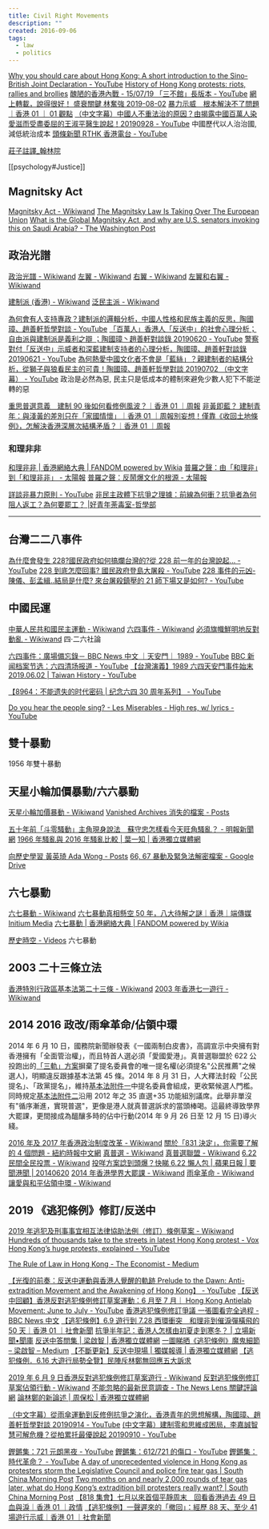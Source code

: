 ```yaml
---
title: Civil Right Movements
description: ""
created: 2016-09-06
tags:
  - law
  - politics
---
```


[Why you should care about Hong Kong: A short introduction to the Sino-British Joint Declaration - YouTube](https://www.youtube.com/watch?v=MOpoMURo8pM&feature=youtu.be)
[History of Hong Kong protests: riots, rallies and brollies](https://multimedia.scmp.com/infographics/news/hong-kong/article/3016815/hong-kong-protest-city/index.html)
[醜陋的香港內戰 - 15/07/19 「三不館」長版本 - YouTube](https://www.youtube.com/watch?v=K1uh71SAK1c)
[網上轉載，說得很好！ 盛衰關鍵 林奮強 2019-08-02](https://www.facebook.com/story.php?story_fbid=10156815002046443&id=721936442)
[暴力示威　根本解決不了問題｜香港 01 ｜ 01 觀點](https://www.hk01.com/01%E8%A7%80%E9%BB%9E/360387/)
[（中文字幕）中國人不重法治的原因？由揭露中國百萬人染愛滋而受盡委屈的王淑平醫生說起！20190928 - YouTube](https://www.youtube.com/watch?v=qSVg7uYqf0M) 中國歷代以人治治國, 減低統治成本
[頭條新聞 RTHK 香港電台 - YouTube](https://www.youtube.com/user/RTHK/search?query=%E9%A0%AD%E6%A2%9D%E6%96%B0%E8%81%9E)

[莊子註譯\_翰林院](http://inspier.com/detial.php?id=2970&catid=1&catname=%E5%93%B2%E5%AD%B8)

[[psychology#Justice]]

## Magnitsky Act

[Magnitsky Act - Wikiwand](https://www.wikiwand.com/en/Magnitsky_Act)
[The Magnitsky Law Is Taking Over The European Union](https://www.forbes.com/sites/ewelinaochab/2018/12/10/the-magnitsky-law-is-taking-over-the-european-union/#319ff7f31eca)
[What is the Global Magnitsky Act, and why are U.S. senators invoking this on Saudi Arabia? - The Washington Post](https://beta.washingtonpost.com/news/monkey-cage/wp/2018/10/12/what-is-the-global-magnitsky-act-and-why-are-u-s-senators-invoking-this-on-saudi-arabia/?outputType=amp)

## 政治光譜

[政治光譜 - Wikiwand](https://www.wikiwand.com/zh-hant/%E6%94%BF%E6%B2%BB%E5%85%89%E8%AD%9C)
[左翼 - Wikiwand](https://www.wikiwand.com/zh-hant/%E5%B7%A6%E6%B4%BE)
[右翼 - Wikiwand](https://www.wikiwand.com/zh-hant/%E5%8F%B3%E6%B4%BE)
[左翼和右翼 - Wikiwand](https://www.wikiwand.com/zh-hant/%E5%B7%A6%E6%B4%BE%E5%92%8C%E5%8F%B3%E6%B4%BE)

[建制派 (香港) - Wikiwand](<https://www.wikiwand.com/zh-hant/%E5%BB%BA%E5%88%B6%E6%B4%BE_(%E9%A6%99%E6%B8%AF)>)
[泛民主派 - Wikiwand](https://www.wikiwand.com/zh-hant/%E6%B3%9B%E6%B0%91%E4%B8%BB%E6%B4%BE)

[為何會有人支持專政？建制派的邏輯分析，中國人性格和民族主義的反思，陶國璋、趙善軒哲學對談 - YouTube](https://www.youtube.com/watch?v=TRy_d4iHgyU)
[「百萬人」香港人「反送中」的社會心理分析；自由派與建制派是義利之辯 ；陶國璋丶趙善軒對談錄 20190620 - YouTube](https://www.youtube.com/watch?v=ORr6FOkCJAw)
[警察對付「反送中」示威者和深藍建制支持者的心理分析，陶國璋、趙善軒對談錄 20190621 - YouTube](https://www.youtube.com/watch?v=psN5HJ8oAcI)
[為何熱愛中國文化者不會是「藍絲」？親建制者的結構分析，從獅子與狼看民主的可貴！陶國璋、趙善軒哲學對談 20190702 （中文字幕） - YouTube](https://www.youtube.com/watch?v=vjGK04Y5238)
政治是必然為惡, 民主只是低成本的體制來避免少數人犯下不能逆轉的惡

[重思普選意義　建制 90 後如何看修例風波？｜香港 01 ｜周報](https://www.hk01.com/%E5%91%A8%E5%A0%B1/367941/)
[非黃即藍？ 建制青年：與淺黃的差別只在「家國情懷」｜香港 01 ｜周報](https://www.hk01.com/%E5%91%A8%E5%A0%B1/368019/)[別妄想！僅靠《收回土地條例》，怎解決香港深層次結構矛盾？｜香港 01 ｜周報](https://www.hk01.com/%E5%91%A8%E5%A0%B1/375633/)

### 和理非非

[和理非非 | 香港網絡大典 | FANDOM powered by Wikia](https://evchk.wikia.org/zh/wiki/%E5%92%8C%E7%90%86%E9%9D%9E%E9%9D%9E)
[普羅之聲：由「和理非」到「和理非非」 - 太陽報](http://the-sun.on.cc/cnt/news/20130228/00418_005.html)
[普羅之聲：反鬧爆文化的根源 - 太陽報](http://the-sun.on.cc/cnt/news/20130206/00418_009.html)

[詳談非暴力原則 - YouTube](https://www.youtube.com/playlist?list=PLY_7sWk3djggvhQzYpLewKggGSDUAM_Z5)
[非民主政體下抗爭之理據：前線為何衝？抗爭者為何阻人返工？為何要罷工？ |好青年荼毒室-哲學部](https://corrupttheyouth.net/2019/08/04/%e9%9d%9e%e6%b0%91%e4%b8%bb%e6%94%bf%e9%ab%94%e4%b8%8b%e6%8a%97%e7%88%ad%e4%b9%8b%e7%90%86%e6%93%9a%ef%bc%9a%e5%89%8d%e7%b7%9a%e7%82%ba%e4%bd%95%e8%a1%9d%ef%bc%9f%e6%8a%97%e7%88%ad%e8%80%85%e7%82%ba)

---

## 台灣二二八事件

[為什麼會發生 228?國民政府如何搞爛台灣的?從 228 前一年的台灣說起... - YouTube](https://www.youtube.com/watch?v=UagswxGXNBY)
[228 到底怎麼回事? 國民政府登島大屠殺 - YouTube](https://www.youtube.com/watch?v=Yd-eJS6Ur4w)
[228 事件的元凶-陳儀、彭孟緝..結局是什麼? 來台屠殺鎮壓的 21 師下場又是如何? - YouTube](https://www.youtube.com/watch?v=Td2n4KwXy7U)

## 中國民運

[中華人民共和國民主運動 - Wikiwand](https://www.wikiwand.com/zh-hant/%E4%B8%AD%E8%8F%AF%E4%BA%BA%E6%B0%91%E5%85%B1%E5%92%8C%E5%9C%8B%E6%B0%91%E4%B8%BB%E9%81%8B%E5%8B%95)
[六四事件 - Wikiwand](https://www.wikiwand.com/zh-hant/%E5%85%AD%E5%9B%9B%E4%BA%8B%E4%BB%B6)
[必須旗幟鮮明地反對動亂 - Wikiwand](https://www.wikiwand.com/zh-hant/%E5%BF%85%E9%A1%BB%E6%97%97%E5%B8%9C%E9%B2%9C%E6%98%8E%E5%9C%B0%E5%8F%8D%E5%AF%B9%E5%8A%A8%E4%B9%B1) 四·二六社論

[六四事件：廣場備忘錄－ BBC News 中文 ｜天安門｜ 1989 - YouTube](https://www.youtube.com/watch?v=ExqqdUXXdgA)
[BBC 新闻档案节选：六四清场报道 - YouTube](https://www.youtube.com/watch?v=Ea3LiY7aMVI)
[【台灣演義】1989 六四天安門事件始末 2019.06.02 | Taiwan History - YouTube](https://www.youtube.com/watch?v=HCp8njH-ILg)

[【8964：不能遗失的时代密码 | 纪念六四 30 周年系列】 - YouTube](https://www.youtube.com/playlist?list=PLhpxddL0HGm4Hndc2sEieWvSbp7FctgWj)

[Do you hear the people sing? - Les Miserables - High res, w/ lyrics - YouTube](https://www.youtube.com/watch?v=47E2tfK5QAg)

## 雙十暴動

1956 年雙十暴動

## 天星小輪加價暴動/六六暴動

[天星小輪加價暴動 - Wikiwand](https://www.wikiwand.com/zh-hant/%E5%A4%A9%E6%98%9F%E5%B0%8F%E8%BC%AA%E5%8A%A0%E5%83%B9%E6%9A%B4%E5%8B%95)
[Vanished Archives 消失的檔案 - Posts](https://www.facebook.com/vanishedarchives/posts/1711116002311886)

[五十年前「斗零騷動」主角現身說法　蘇守忠怎樣看今天旺角騷亂？ - 明報新聞網](https://news.mingpao.com/ins/%E6%96%87%E6%91%98/article/20160225/s00022/1456380246355/%E4%BA%94%E5%8D%81%E5%B9%B4%E5%89%8D%E3%80%8C%E6%96%97%E9%9B%B6%E9%A8%B7%E5%8B%95%E3%80%8D%E4%B8%BB%E8%A7%92%E7%8F%BE%E8%BA%AB%E8%AA%AA%E6%B3%95-%E8%98%87%E5%AE%88%E5%BF%A0%E6%80%8E%E6%A8%A3%E7%9C%8B%E4%BB%8A%E5%A4%A9%E6%97%BA%E8%A7%92%E9%A8%B7%E4%BA%82-%EF%BC%88%E6%96%87-%E9%84%AD%E6%98%8E%E4%BB%81%EF%BC%89)
[1966 年騷亂與 2016 年騷亂比較 | 葉一知 | 香港獨立媒體網](https://www.inmediahk.net/node/1040523)

[向歷史學習 黃英琦 Ada Wong - Posts](https://www.facebook.com/story.php?story_fbid=2662734767078431&id=404541246231139)
[66, 67 暴動及緊急法解密檔案 - Google Drive](https://drive.google.com/drive/folders/1cB3kYe6dukL16Xl5UuYa5kZFZtDkw15E)

## 六七暴動

[六七暴動 - Wikiwand](https://www.wikiwand.com/zh-hant/%E5%85%AD%E4%B8%83%E6%9A%B4%E5%8B%95)
[六七暴動真相懸空 50 年，八大待解之謎｜香港｜端傳媒 Initium Media](https://theinitium.com/article/20170509-hongkong-67-myth/)
[六七暴動 | 香港網絡大典 | FANDOM powered by Wikia](https://evchk.wikia.org/zh/wiki/%E5%85%AD%E4%B8%83%E6%9A%B4%E5%8B%95)

[歷史時空 - Videos](https://www.facebook.com/pg/%E6%AD%B7%E5%8F%B2%E6%99%82%E7%A9%BA-2021670614786179/videos/) 六七暴動

## 2003 二十三條立法

[香港特別行政區基本法第二十三條 - Wikiwand](https://www.wikiwand.com/zh/%E9%A6%99%E6%B8%AF%E7%89%B9%E5%88%A5%E8%A1%8C%E6%94%BF%E5%8D%80%E5%9F%BA%E6%9C%AC%E6%B3%95%E7%AC%AC%E4%BA%8C%E5%8D%81%E4%B8%89%E6%A2%9D)
[2003 年香港七一遊行 - Wikiwand](https://www.wikiwand.com/zh/2003%E5%B9%B4%E9%A6%99%E6%B8%AF%E4%B8%83%E4%B8%80%E9%81%8A%E8%A1%8C)

## 2014 2016 政改/雨傘革命/佔領中環

2014 年 6 月 10 日，國務院新聞辦發表《一國兩制白皮書》，高調宣示中央擁有對香港擁有「全面管治權」，而且特首人選必須「愛國愛港」。真普選聯盟於 622 公投跑出的[「三軌」方案](http://www.atd.hk/?p=332)摒棄了提名委員會的唯一提名權(必須提名"公民推薦"之候選人)，明顯違反跟據基本法第 45 條。2014 年 8 月 31 日，人大釋法封殺「公民提名」、「政黨提名」，維持[基本法附件一](http://www.basiclaw.gov.hk/tc/basiclawtext/annex_1.html)中提名委員會組成，更收緊候選人門檻。同時規定[基本法附件二](http://www.basiclaw.gov.hk/tc/basiclawtext/annex_1.html)沿用 2012 年之 35 直選+35 功能組別議席。此舉非單沒有"循序漸進，實現普選"，更像是港人就真普選訴求的當頭棒喝。這最終導致學界大罷課，更間接成為醞釀多時的佔中行動(2014 年 9 月 26 日至 12 月 15 日)導火綫。

[2016 年及 2017 年香港政治制度改革 - Wikiwand](https://www.wikiwand.com/zh/2016年及2017年香港政治制度改革)
[關於「831 決定」，你需要了解的 4 個問題 - 紐約時報中文網](https://cn.nytimes.com/china/20190830/hong-kong-protests/zh-hant/)
[真普選 - Wikiwand](https://www.wikiwand.com/zh/真普選)
[真普選聯盟 - Wikiwand](https://www.wikiwand.com/zh/真普選聯盟)
[6.22 民間全民投票 - Wikiwand](https://www.wikiwand.com/zh/6.22民間全民投票)
[投咩方案諗到頭爆？快睇 6.22 懶人包 | 蘋果日報 | 要聞港聞 | 20140620](http://hk.apple.nextmedia.com/news/art/20140620/18768522)
[2014 年香港學界大罷課 - Wikiwand](https://www.wikiwand.com/zh/2014年香港學界大罷課)
[雨傘革命 - Wikiwand](https://www.wikiwand.com/zh/雨傘革命)
[讓愛與和平佔領中環 - Wikiwand](https://www.wikiwand.com/zh/讓愛與和平佔領中環)

## 2019 《逃犯條例》修訂/反送中

[2019 年逃犯及刑事事宜相互法律協助法例（修訂）條例草案 - Wikiwand](https://www.wikiwand.com/zh/2019%E5%B9%B4%E9%80%83%E7%8A%AF%E5%8F%8A%E5%88%91%E4%BA%8B%E4%BA%8B%E5%AE%9C%E7%9B%B8%E4%BA%92%E6%B3%95%E5%BE%8B%E5%8D%94%E5%8A%A9%E6%B3%95%E4%BE%8B%EF%BC%88%E4%BF%AE%E8%A8%82%EF%BC%89%E6%A2%9D%E4%BE%8B%E8%8D%89%E6%A1%88)
[Hundreds of thousands take to the streets in latest Hong Kong protest - Vox](https://www.vox.com/world/2019/7/21/20702812/hong-kong-protests-extradition-bill-independence-police-carrie-lam-beijing)
[Hong Kong’s huge protests, explained - YouTube](https://www.youtube.com/watch?v=6_RdnVtfZPY)

[The Rule of Law in Hong Kong - The Economist - Medium](https://medium.com/@the_economist/the-rule-of-law-in-hong-kong-6e9f00dc92cd)

[【光復的前奏：反送中運動與香港人覺醒的軌跡 Prelude to the Dawn: Anti-extradition Movement and the Awakening of Hong Kong】 - YouTube](https://www.youtube.com/watch?v=q3WdLkJS2yg)
[【反送中回顧】香港反對逃犯條例修訂草案運動：6 月至 7 月｜ Hong Kong Antielab Movement: June to July - YouTube](https://www.youtube.com/watch?v=24CEIaq4ElE&list=PLSL9DWDSH9j1X0bRq1MifC2ttfeqaRwwr&index=1)
[香港逃犯條例修訂爭議 一張圖看完全過程 - BBC News 中文](https://www.bbc.com/zhongwen/trad/chinese-news-48619305)
[【逃犯條例】6.9 遊行到 7.28 西環衝突　和理非到催淚彈橫飛的 50 天｜香港 01 ｜社會新聞](https://www.hk01.com/%E7%A4%BE%E6%9C%83%E6%96%B0%E8%81%9E/357490/%E9%80%83%E7%8A%AF%E6%A2%9D%E4%BE%8B-6-9%E9%81%8A%E8%A1%8C%E5%88%B07-28%E8%A5%BF%E7%92%B0%E8%A1%9D%E7%AA%81-%E5%92%8C%E7%90%86%E9%9D%9E%E5%88%B0%E5%82%AC%E6%B7%9A%E5%BD%88%E6%A9%AB%E9%A3%9B%E7%9A%8450%E5%A4%A9)
[抗爭半年記：香港人怎樣由初夏走到寒冬？ | 立場新聞•聞庫](https://collection.news/thestandnews/articles/106552)
[反送中答問集 | 梁啟智 | 香港獨立媒體網](https://www.inmediahk.net/node/1064720)
[一圖睇晒《逃犯條例》魔鬼細節 – 梁啟智 – Medium](https://medium.com/@leungkaichihk/%E4%B8%80%E5%9C%96%E7%9D%87%E6%99%92-%E9%80%83%E7%8A%AF%E6%A2%9D%E4%BE%8B-%E9%AD%94%E9%AC%BC%E7%B4%B0%E7%AF%80-70d14ecdbd8c)
[【不斷更新】反送中現場 | 獨媒報導 | 香港獨立媒體網](https://www.inmediahk.net/node/1064746)
[【逃犯條例．6.16 大遊行局勢全覽】民陣斥林鄭無回應五大訴求](https://www.hk01.com/%E6%94%BF%E6%83%85/341130/)

[2019 年 6 月 9 日香港反對逃犯條例修訂草案遊行 - Wikiwand](https://www.wikiwand.com/zh/2019%E5%B9%B46%E6%9C%889%E6%97%A5%E9%A6%99%E6%B8%AF%E5%8F%8D%E5%B0%8D%E9%80%83%E7%8A%AF%E6%A2%9D%E4%BE%8B%E4%BF%AE%E8%A8%82%E8%8D%89%E6%A1%88%E9%81%8A%E8%A1%8C)
[反對逃犯條例修訂草案佔領行動 - Wikiwand](https://www.wikiwand.com/zh/%E5%8F%8D%E5%B0%8D%E9%80%83%E7%8A%AF%E6%A2%9D%E4%BE%8B%E4%BF%AE%E8%A8%82%E8%8D%89%E6%A1%88%E4%BD%94%E9%A0%98%E8%A1%8C%E5%8B%95)
[不能忽略的最新民意調查 - The News Lens 關鍵評論網](https://hk.thenewslens.com/article/123027?fbclid=IwAR20YAaZp2WPopHlEb2U_X20SyzZbIBFSWlA8qbPNKaT3FsfSTREUo50j_g)
[論林鄭的新論述 | 周保松 | 香港獨立媒體網](https://www.inmediahk.net/node/1066269)

[（中文字幕）從雨傘運動到反修例抗爭之演化，香港青年的思想解構，陶國璋、趙善軒哲學對談 20190914 - YouTube](https://www.youtube.com/watch?v=8875m5Jk6YI)
[(中文字幕）建制零和思維成困局，李嘉誠智慧可解危機？從柏累托最優說起 20190910 - YouTube](https://www.youtube.com/watch?v=r77dHLt_zEY)

[鏗鏘集：721 元朗黑夜 - YouTube](https://www.youtube.com/watch?v=16CiwPChpr0)
[鏗鏘集：612/721 的傷口 - YouTube](https://www.youtube.com/watch?v=bcMBmlC855Y)
[鏗鏘集：時代革命？ - YouTube](https://www.youtube.com/watch?time_continue=2&v=hkfkXgrcc2Y)
[A day of unprecedented violence in Hong Kong as protesters storm the Legislative Council and police fire tear gas | South China Morning Post](https://www.scmp.com/news/hong-kong/politics/article/3015620/protesters-ram-legislature-hong-kong-marks-tense-handover)
[Two months on and nearly 2,000 rounds of tear gas later, what do Hong Kong’s extradition bill protesters really want? | South China Morning Post](https://www.scmp.com/news/hong-kong/politics/article/3022057/two-months-and-nearly-2000-rounds-tear-gas-later-what-do)
[【818 集會】七月以來首個平靜周末　回看香港過去 49 日血與淚｜香港 01 ｜政情](https://www.hk01.com/%E6%94%BF%E6%83%85/365219/818%E9%9B%86%E6%9C%83-%E4%B8%83%E6%9C%88%E4%BB%A5%E4%BE%86%E9%A6%96%E5%80%8B%E5%B9%B3%E9%9D%9C%E5%91%A8%E6%9C%AB-%E5%9B%9E%E7%9C%8B%E9%A6%99%E6%B8%AF%E9%81%8E%E5%8E%BB49%E6%97%A5%E8%A1%80%E8%88%87%E6%B7%9A#media_id=3174419)
[【逃犯條例】一聲遲來的「撤回」：經歷 88 天、至少 41 場遊行示威｜香港 01 ｜社會新聞](https://www.hk01.com/%E7%A4%BE%E6%9C%83%E6%96%B0%E8%81%9E/371528/%E9%80%83%E7%8A%AF%E6%A2%9D%E4%BE%8B-%E4%B8%80%E8%81%B2%E9%81%B2%E4%BE%86%E7%9A%84-%E6%92%A4%E5%9B%9E-%E7%B6%93%E6%AD%B788%E5%A4%A9-%E8%87%B3%E5%B0%9141%E5%A0%B4%E9%81%8A%E8%A1%8C%E7%A4%BA%E5%A8%81)
